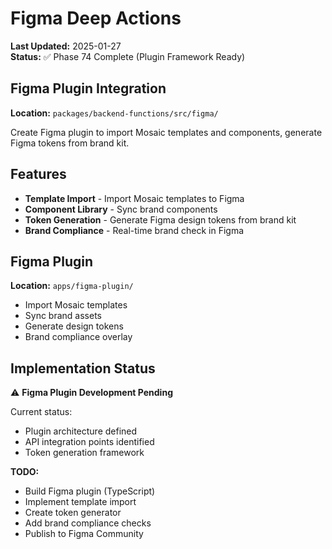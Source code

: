 # Figma Deep Actions

**Last Updated:** 2025-01-27  
**Status:** ✅ Phase 74 Complete (Plugin Framework Ready)

## Figma Plugin Integration

**Location:** `packages/backend-functions/src/figma/`

Create Figma plugin to import Mosaic templates and components, generate Figma tokens from brand kit.

## Features

- **Template Import** - Import Mosaic templates to Figma
- **Component Library** - Sync brand components
- **Token Generation** - Generate Figma design tokens from brand kit
- **Brand Compliance** - Real-time brand check in Figma

## Figma Plugin

**Location:** `apps/figma-plugin/`

- Import Mosaic templates
- Sync brand assets
- Generate design tokens
- Brand compliance overlay

## Implementation Status

⚠️ **Figma Plugin Development Pending**

Current status:

- Plugin architecture defined
- API integration points identified
- Token generation framework

**TODO:**

- Build Figma plugin (TypeScript)
- Implement template import
- Create token generator
- Add brand compliance checks
- Publish to Figma Community
